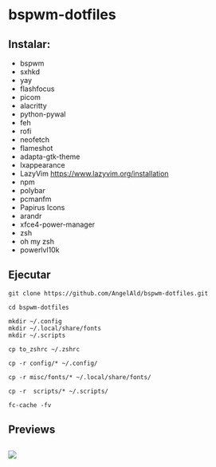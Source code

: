 # bspwm-dotfiles

## Instalar:

* bspwm
* sxhkd
* yay
* flashfocus
* picom 
* alacritty
* python-pywal
* feh
* rofi
* neofetch
* flameshot
* adapta-gtk-theme
* lxappearance
* LazyVim https://www.lazyvim.org/installation
* npm
* polybar
* pcmanfm 
* Papirus Icons
* arandr
* xfce4-power-manager
* zsh
* oh my zsh
* powerlvl10k

## Ejecutar

```
git clone https://github.com/AngelAld/bspwm-dotfiles.git

cd bspwm-dotfiles

mkdir ~/.config
mkdir ~/.local/share/fonts
mkdir ~/.scripts

cp to_zshrc ~/.zshrc

cp -r config/* ~/.config/ 

cp -r misc/fonts/* ~/.local/share/fonts/ 

cp -r  scripts/* ~/.scripts/ 

fc-cache -fv
```

## Previews
![](https://i.imgur.com/w7dqRVm.png)
---

